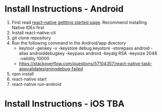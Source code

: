 
# Install Instructions - Android 
1. First read [react-native gettting started page](https://facebook.github.io/react-native/docs/getting-started.html).    Recommend installing Native IDEs first
2. Install react-native-cli
3. git clone repository
4. Run the following command in the Android/app directory
   - keytool -genkey -v -keystore debug.keystore -storepass android -alias androiddebugkey -keypass android -keyalg RSA -keysize 2048 -validity 10000
   - https://stackoverflow.com/questions/57104357/react-native-task-appvalidatesigningdebug-failed
5. npm install
6. react-native start
7. react-native run-android

# Install Instructions - iOS TBA
